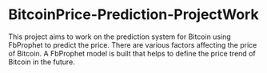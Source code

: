 # BitcoinPrice-Prediction-ProjectWork
This project aims to work on the prediction system for Bitcoin using FbProphet to predict the price. There are various factors affecting the price of Bitcoin. A FbProphet model is built that helps to define the price trend of Bitcoin in the future.
